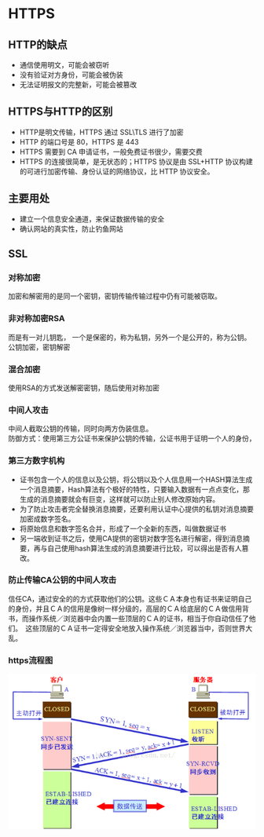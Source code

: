 # HTTPS
## HTTP的缺点
-   通信使用明文，可能会被窃听
-   没有验证对方身份，可能会被伪装
-   无法证明报文的完整新，可能会被篡改
## HTTPS与HTTP的区别
-   HTTP是明文传输，HTTPS 通过 SSL\TLS 进行了加密  
-   HTTP 的端口号是 80，HTTPS 是 443  
-   HTTPS 需要到 CA 申请证书，一般免费证书很少，需要交费  
-   HTTPS 的连接很简单，是无状态的；HTTPS 协议是由 SSL+HTTP 协议构建的可进行加密传输、身份认证的网络协议，比 HTTP 协议安全。  

## 主要用处
-   建立一个信息安全通道，来保证数据传输的安全  
-   确认网站的真实性，防止钓鱼网站  

## SSL
### 对称加密
加密和解密用的是同一个密钥，密钥传输传输过程中仍有可能被窃取。  

### 非对称加密RSA
而是有一对儿钥匙， 一个是保密的，称为私钥，另外一个是公开的，称为公钥。公钥加密，密钥解密  

### 混合加密
使用RSA的方式发送解密密钥，随后使用对称加密  

### 中间人攻击
中间人截取公钥的传输，同时向两方伪装信息。    
防御方式：使用第三方公证书来保护公钥的传输，公证书用于证明一个人的身份，

### 第三方数字机构
-   证书包含一个人的信息以及公钥，将公钥以及个人信息用一个HASH算法生成一个消息摘要，Hash算法有个极好的特性，只要输入数据有一点点变化，那生成的消息摘要就会有巨变，这样就可以防止别人修改原始内容。   
-   为了防止攻击者完全替换消息摘要，还要利用认证中心提供的私钥对消息摘要加密成数字签名。  
-   将原始信息和数字签名合并，形成了一个全新的东西，叫做数据证书   
-   另一端收到证书之后，使用CA提供的密钥对数字签名进行解密，得到消息摘要，再与自己使用hash算法生成的消息摘要进行比较，可以得出是否有人篡改。  

### 防止传输CA公钥的中间人攻击
信任CA，通过安全的的方式获取他们的公钥。这些ＣＡ本身也有证书来证明自己的身份，并且ＣＡ的信用是像树一样分级的，高层的ＣＡ给底层的ＣＡ做信用背书，而操作系统／浏览器中会内置一些顶层的ＣＡ的证书，相当于你自动信任了他们。　这些顶层的ＣＡ证书一定得安全地放入操作系统／浏览器当中，否则世界大乱。  

###  https流程图
![](https://github.com/lyyh/FELearningNotes/blob/master/public/images/part%203/%E8%AE%A1%E7%AE%97%E6%9C%BA%E7%BD%91%E7%BB%9C/tcp_establish.png)



